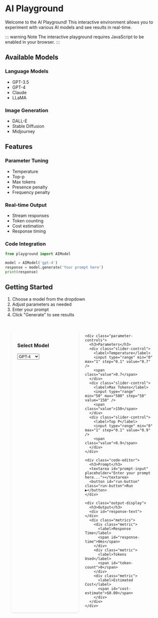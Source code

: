 # AI Playground

Welcome to the AI Playground! This interactive environment allows you to experiment with various AI models and see results in real-time.

::: warning Note
The interactive playground requires JavaScript to be enabled in your browser.
:::

## Available Models

### Language Models
- GPT-3.5
- GPT-4
- Claude
- LLaMA

### Image Generation
- DALL-E
- Stable Diffusion
- Midjourney

## Features

### Parameter Tuning
- Temperature
- Top-p
- Max tokens
- Presence penalty
- Frequency penalty

### Real-time Output
- Stream responses
- Token counting
- Cost estimation
- Response timing

### Code Integration
```python
from playground import AIModel

model = AIModel('gpt-4')
response = model.generate('Your prompt here')
print(response)
```

## Getting Started

1. Choose a model from the dropdown
2. Adjust parameters as needed
3. Enter your prompt
4. Click "Generate" to see results

<ClientOnly>
  <div class="playground-container">
    <div class="model-selector">
      <h3>Select Model</h3>
      <select id="model-select">
        <option value="gpt-4">GPT-4</option>
        <option value="gpt-3.5">GPT-3.5</option>
        <option value="claude">Claude</option>
        <option value="llama">LLaMA</option>
      </select>
    </div>

    <div class="parameter-controls">
      <h3>Parameters</h3>
      <div class="slider-control">
        <label>Temperature</label>
        <input type="range" min="0" max="1" step="0.1" value="0.7" />
        <span class="value">0.7</span>
      </div>
      <div class="slider-control">
        <label>Max Tokens</label>
        <input type="range" min="50" max="500" step="50" value="150" />
        <span class="value">150</span>
      </div>
      <div class="slider-control">
        <label>Top P</label>
        <input type="range" min="0" max="1" step="0.1" value="0.9" />
        <span class="value">0.9</span>
      </div>
    </div>

    <div class="code-editor">
      <h3>Prompt</h3>
      <textarea id="prompt-input" placeholder="Enter your prompt here..."></textarea>
      <button id="run-button" class="run-button">Run ▶️</button>
    </div>

    <div class="output-display">
      <h3>Output</h3>
      <div id="response-text"></div>
      <div class="metrics">
        <div class="metric">
          <label>Response Time</label>
          <span id="response-time">0ms</span>
        </div>
        <div class="metric">
          <label>Tokens Used</label>
          <span id="token-count">0</span>
        </div>
        <div class="metric">
          <label>Estimated Cost</label>
          <span id="cost-estimate">$0.00</span>
        </div>
      </div>
    </div>
  </div>
</ClientOnly>

<script setup>
import { onMounted } from 'vue'

onMounted(() => {
  // Only run in client
  if (typeof window !== 'undefined') {
    const modelSelect = document.getElementById('model-select')
    const promptInput = document.getElementById('prompt-input')
    const runButton = document.getElementById('run-button')
    
    if (runButton) {
      runButton.addEventListener('click', async () => {
        const responseText = document.getElementById('response-text')
        const responseTime = document.getElementById('response-time')
        const tokenCount = document.getElementById('token-count')
        const costEstimate = document.getElementById('cost-estimate')
        
        // Demo response
        responseText.textContent = 'This is a demo response. In a real implementation, this would connect to an AI model API.'
        responseTime.textContent = '150ms'
        tokenCount.textContent = '25'
        costEstimate.textContent = '$0.001'
      })
    }

    // Update parameter values
    document.querySelectorAll('.slider-control input').forEach(slider => {
      slider.addEventListener('input', (e) => {
        const valueDisplay = e.target.nextElementSibling
        if (valueDisplay) {
          valueDisplay.textContent = e.target.value
        }
      })
    })
  }
})
</script>

<style>
.playground-container {
  display: grid;
  grid-template-columns: 1fr;
  gap: 20px;
  padding: 20px;
  background: var(--vp-c-bg-soft);
  border-radius: 8px;
  margin: 20px 0;
}

.model-selector,
.parameter-controls,
.code-editor,
.output-display {
  background: var(--vp-c-bg);
  padding: 20px;
  border-radius: 8px;
  box-shadow: 0 2px 4px rgba(0,0,0,0.1);
}

.slider-control {
  margin: 15px 0;
  display: grid;
  grid-template-columns: 1fr 150px 50px;
  gap: 10px;
  align-items: center;
}

.code-editor textarea {
  width: 100%;
  height: 150px;
  padding: 10px;
  border-radius: 4px;
  border: 1px solid var(--vp-c-divider);
  background: var(--vp-c-bg);
  color: var(--vp-c-text-1);
  font-family: var(--vp-font-family-mono);
  resize: vertical;
}

.run-button {
  margin-top: 10px;
  padding: 8px 16px;
  background: var(--vp-c-brand);
  color: white;
  border: none;
  border-radius: 4px;
  cursor: pointer;
  font-weight: 500;
}

.run-button:hover {
  background: var(--vp-c-brand-dark);
}

.metrics {
  display: grid;
  grid-template-columns: repeat(auto-fit, minmax(150px, 1fr));
  gap: 15px;
  margin-top: 20px;
  padding-top: 20px;
  border-top: 1px solid var(--vp-c-divider);
}

.metric {
  text-align: center;
}

@media (min-width: 768px) {
  .playground-container {
    grid-template-columns: repeat(2, 1fr);
  }
}
</style>